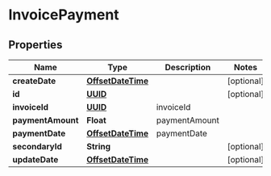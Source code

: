 
# InvoicePayment

## Properties
Name | Type | Description | Notes
------------ | ------------- | ------------- | -------------
**createDate** | [**OffsetDateTime**](OffsetDateTime.md) |  |  [optional]
**id** | [**UUID**](UUID.md) |  |  [optional]
**invoiceId** | [**UUID**](UUID.md) | invoiceId | 
**paymentAmount** | **Float** | paymentAmount | 
**paymentDate** | [**OffsetDateTime**](OffsetDateTime.md) | paymentDate | 
**secondaryId** | **String** |  |  [optional]
**updateDate** | [**OffsetDateTime**](OffsetDateTime.md) |  |  [optional]



